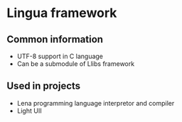 # Lingua framework

## Common information

* UTF-8 support in C language
* Can be a submodule of Llibs framework

## Used in projects

* Lena programming language interpretor and compiler
* Light UII